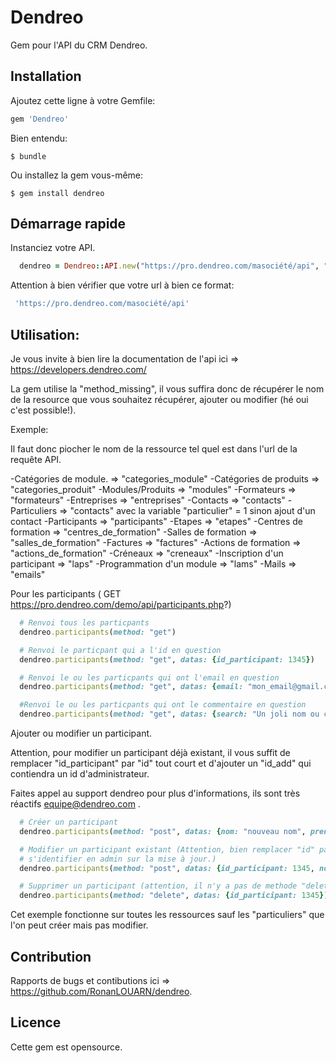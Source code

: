 # Dendreo

Gem pour l'API du CRM Dendreo.


## Installation

Ajoutez cette ligne à votre Gemfile:

```ruby
gem 'Dendreo'
```

Bien entendu:

    $ bundle

Ou installez la gem vous-même:

    $ gem install dendreo

## Démarrage rapide


Instanciez votre API.

```ruby
  dendreo = Dendreo::API.new("https://pro.dendreo.com/masociété/api", "MaCleApi")
```
Attention à bien vérifier que votre url à bien ce format:

```ruby
 'https://pro.dendreo.com/masociété/api'
```

## Utilisation:

Je vous invite à bien lire la documentation de l'api ici => https://developers.dendreo.com/

La gem utilise la "method_missing", il vous suffira donc de récupérer le nom de la resource que vous souhaitez récupérer, ajouter ou modifier (hé oui c'est possible!).

Exemple:

Il faut donc piocher le nom de la ressource tel quel est dans l'url de la requête API.

-Catégories de module.         => "categories_module"
-Catégories de produits        => "categories_produit"
-Modules/Produits              => "modules"
-Formateurs                    => "formateurs"
-Entreprises                   => "entreprises"
-Contacts                      => "contacts"
-Particuliers                  => "contacts" avec la variable "particulier" = 1 sinon ajout d'un contact
-Participants                  => "participants"
-Etapes                        => "etapes"
-Centres de formation          => "centres_de_formation"
-Salles de formation           => "salles_de_formation"
-Factures                      => "factures"
-Actions de formation          => "actions_de_formation"
-Créneaux                      => "creneaux"
-Inscription d'un participant  => "laps"
-Programmation d'un module     => "lams"
-Mails                         => "emails"


Pour les participants ( GET https://pro.dendreo.com/demo/api/participants.php?)

```ruby
  # Renvoi tous les particpants
  dendreo.participants(method: "get")

  # Renvoi le particpant qui a l'id en question
  dendreo.participants(method: "get", datas: {id_participant: 1345})

  # Renvoi le ou les particpants qui ont l'email en question
  dendreo.participants(method: "get", datas: {email: "mon_email@gmail.com"})

  #Renvoi le ou les particpants qui ont le commentaire en question
  dendreo.participants(method: "get", datas: {search: "Un joli nom ou ce que vous souhaitez id, email, commentaires etc.."})
```

Ajouter ou modifier un participant.

Attention, pour modifier un participant déjà existant, il vous suffit de remplacer "id_participant" par "id" tout court et d'ajouter un "id_add" qui contiendra un id d'administrateur.

Faites appel au support dendreo pour plus d'informations, ils sont très réactifs equipe@dendreo.com .

```ruby
  # Créer un participant
  dendreo.participants(method: "post", datas: {nom: "nouveau nom", prenom: "toto", civilite: "M.", email: "toto@gmail.com", id_add: 2})

  # Modifier un participant existant (Attention, bien remplacer "id" par "id_participant" et ajouter un "id_add" pour
  # s'identifier en admin sur la mise à jour.)
  dendreo.participants(method: "post", datas: {id_participant: 1345, nom: "nouveau nom", civilite: "M.", id_add: 2})

  # Supprimer un participant (attention, il n'y a pas de methode "delete" sûr tous les endpoints)
  dendreo.participants(method: "delete", datas: {id_participant: 1345})

```
Cet exemple fonctionne sur toutes les ressources sauf les "particuliers" que l'on peut créer mais pas modifier.


## Contribution

Rapports de bugs et contibutions ici => https://github.com/RonanLOUARN/dendreo.

## Licence

Cette gem est opensource.
